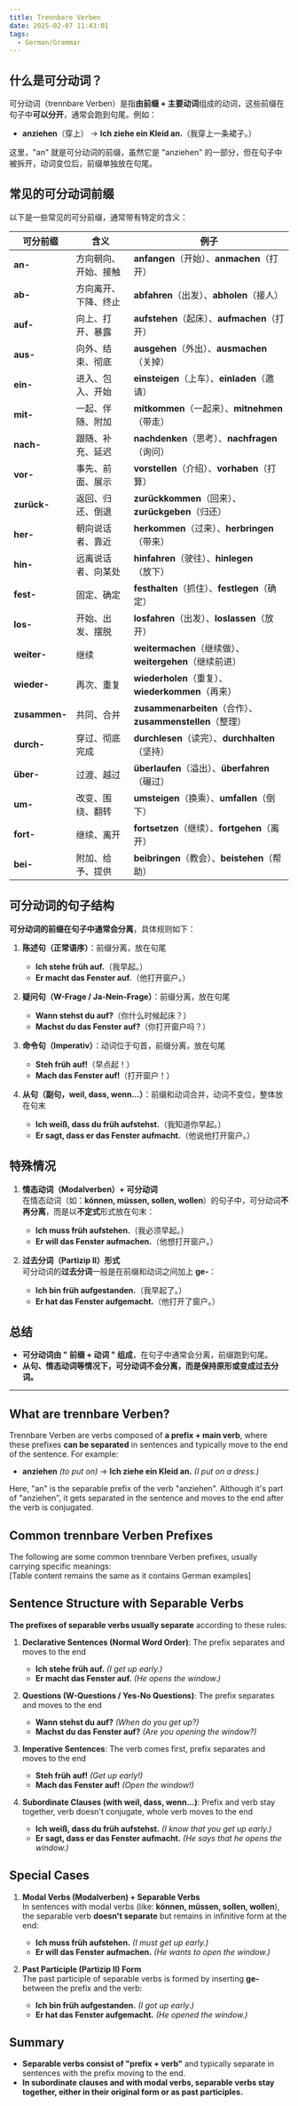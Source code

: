```yaml
---
title: Trennbare Verben
date: 2025-02-07 11:43:01
tags:
  - German/Grammar
---
```


## 什么是可分动词？

可分动词（trennbare Verben）是指**由前缀 + 主要动词**组成的动词，这些前缀在句子中**可以分开**，通常会跑到句尾。例如：  

- **anziehen**（穿上） → **Ich ziehe ein Kleid an.**（我穿上一条裙子。）  
  
这里，"an" 就是可分动词的前缀，虽然它是 "anziehen" 的一部分，但在句子中被拆开，动词变位后，前缀单独放在句尾。

## 常见的可分动词前缀

 以下是一些常见的可分前缀，通常带有特定的含义：  

| **可分前缀**      | **含义**     | **例子**                                           |
| ------------- | ---------- | ------------------------------------------------ |
| **an-**       | 方向朝向、开始、接触 | **anfangen**（开始）、**anmachen**（打开）                |
| **ab-**       | 方向离开、下降、终止 | **abfahren**（出发）、**abholen**（接人）                 |
| **auf-**      | 向上、打开、暴露   | **aufstehen**（起床）、**aufmachen**（打开）              |
| **aus-**      | 向外、结束、彻底   | **ausgehen**（外出）、**ausmachen**（关掉）               |
| **ein-**      | 进入、包入、开始   | **einsteigen**（上车）、**einladen**（邀请）              |
| **mit-**      | 一起、伴随、附加   | **mitkommen**（一起来）、**mitnehmen**（带走）             |
| **nach-**     | 跟随、补充、延迟   | **nachdenken**（思考）、**nachfragen**（询问）            |
| **vor-**      | 事先、前面、展示   | **vorstellen**（介绍）、**vorhaben**（打算）              |
| **zurück-**   | 返回、归还、倒退   | **zurückkommen**（回来）、**zurückgeben**（归还）         |
| **her-**      | 朝向说话者、靠近   | **herkommen**（过来）、**herbringen**（带来）             |
| **hin-**      | 远离说话者、向某处  | **hinfahren**（驶往）、**hinlegen**（放下）               |
| **fest-**     | 固定、确定      | **festhalten**（抓住）、**festlegen**（确定）             |
| **los-**      | 开始、出发、摆脱   | **losfahren**（出发）、**loslassen**（放开）              |
| **weiter-**   | 继续         | **weitermachen**（继续做）、**weitergehen**（继续前进）      |
| **wieder-**   | 再次、重复      | **wiederholen**（重复）、**wiederkommen**（再来）         |
| **zusammen-** | 共同、合并      | **zusammenarbeiten**（合作）、**zusammenstellen**（整理） |
| **durch-**    | 穿过、彻底完成    | **durchlesen**（读完）、**durchhalten**（坚持）           |
| **über-**     | 过渡、越过      | **überlaufen**（溢出）、**überfahren**（碾过）            |
| **um-**       | 改变、围绕、翻转   | **umsteigen**（换乘）、**umfallen**（倒下）               |
| **fort-**     | 继续、离开      | **fortsetzen**（继续）、**fortgehen**（离开）             |
| **bei-**      | 附加、给予、提供   | **beibringen**（教会）、**beistehen**（帮助）             |

## 可分动词的句子结构

**可分动词的前缀在句子中通常会分离**，具体规则如下：

1. **陈述句（正常语序）**：前缀分离，放在句尾  
	- **Ich stehe früh auf.**（我早起。）  
	- **Er macht das Fenster auf.**（他打开窗户。）

2. **疑问句（W-Frage / Ja-Nein-Frage）**：前缀分离，放在句尾  
	- **Wann stehst du auf?**（你什么时候起床？）  
	- **Machst du das Fenster auf?**（你打开窗户吗？）

3. **命令句（Imperativ）**：动词位于句首，前缀分离，放在句尾
	- **Steh früh auf!**（早点起！）  
	- **Mach das Fenster auf!**（打开窗户！）

4. **从句（副句，weil, dass, wenn…）**：前缀和动词合并，动词不变位，整体放在句末  
	- **Ich weiß, dass du früh aufstehst.**（我知道你早起。）  
	- **Er sagt, dass er das Fenster aufmacht.**（他说他打开窗户。）

## 特殊情况

1. **情态动词（Modalverben）+ 可分动词**  
在情态动词（如：**können, müssen, sollen, wollen**）的句子中，可分动词**不再分离**，而是以**不定式**形式放在句末：  
	- **Ich muss früh aufstehen.**（我必须早起。）  
	- **Er will das Fenster aufmachen.**（他想打开窗户。）

2. **过去分词（Partizip II）形式**  
可分动词的**过去分词**一般是在前缀和动词之间加上 **ge-**：  
	- **Ich bin früh aufgestanden.**（我早起了。）  
	- **Er hat das Fenster aufgemacht.**（他打开了窗户。）

## 总结

- **可分动词由 " 前缀 + 动词 " 组成**，在句子中通常会分离，前缀跑到句尾。  
- **从句、情态动词等情况下，可分动词不会分离，而是保持原形或变成过去分词。**  

---

## What are **trennbare Verben**?

Trennbare Verben are verbs composed of **a prefix + main verb**, where these prefixes **can be separated** in sentences and typically move to the end of the sentence. For example:

- **anziehen** _(to put on)_ → **Ich ziehe ein Kleid an.** _(I put on a dress.)_  

Here, "an" is the separable prefix of the verb "anziehen". Although it's part of "anziehen", it gets separated in the sentence and moves to the end after the verb is conjugated.

## Common trennbare Verben Prefixes

The following are some common trennbare Verben prefixes, usually carrying specific meanings:  
[Table content remains the same as it contains German examples]

## Sentence Structure with Separable Verbs

**The prefixes of separable verbs usually separate** according to these rules:

1. **Declarative Sentences (Normal Word Order)**: The prefix separates and moves to the end
	- **Ich stehe früh auf.** _(I get up early.)_
	- **Er macht das Fenster auf.** _(He opens the window.)_

2. **Questions (W-Questions / Yes-No Questions)**: The prefix separates and moves to the end
	- **Wann stehst du auf?** _(When do you get up?)_
	- **Machst du das Fenster auf?** _(Are you opening the window?)_

3. **Imperative Sentences**: The verb comes first, prefix separates and moves to the end
	- **Steh früh auf!** _(Get up early!)_
	- **Mach das Fenster auf!** _(Open the window!)_

4. **Subordinate Clauses (with weil, dass, wenn…)**: Prefix and verb stay together, verb doesn't conjugate, whole verb moves to the end
	- **Ich weiß, dass du früh aufstehst.** _(I know that you get up early.)_
	- **Er sagt, dass er das Fenster aufmacht.** _(He says that he opens the window.)_

## Special Cases

1. **Modal Verbs (Modalverben) + Separable Verbs**  
In sentences with modal verbs (like: **können, müssen, sollen, wollen**), the separable verb **doesn't separate** but remains in infinitive form at the end:
	- **Ich muss früh aufstehen.** _(I must get up early.)_
	- **Er will das Fenster aufmachen.** _(He wants to open the window.)_

2. **Past Participle (Partizip II) Form**  
The past participle of separable verbs is formed by inserting **ge-** between the prefix and the verb:
	- **Ich bin früh aufgestanden.** _(I got up early.)_
	- **Er hat das Fenster aufgemacht.** _(He opened the window.)_

## Summary

- **Separable verbs consist of "prefix + verb"** and typically separate in sentences with the prefix moving to the end.
- **In subordinate clauses and with modal verbs, separable verbs stay together, either in their original form or as past participles.**  
